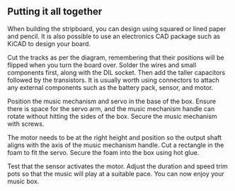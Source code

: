 ## Putting it all together

When building the stripboard, you can design using squared or lined paper and pencil. It is also possible to use an electronics CAD package such as KiCAD to design your board.

Cut the tracks as per the diagram, remembering that their positions will be flipped when you turn the board over. Solder the wires and small components first, along with the DIL socket. Then add the taller capacitors followed by the transistors. It is usually worth using connectors to attach any external components such as the battery pack, sensor, and motor.

Position the music mechanism and servo in the base of the box. Ensure there is space for the servo arm, and the music mechanism handle can rotate without hitting the sides of the box. Secure the music mechanism with screws.

The motor needs to be at the right height and position so the output shaft aligns with the axis of the music mechanism handle. Cut a rectangle in the foam to fit the servo. Secure the foam into the box using hot glue.

Test that the sensor activates the motor. Adjust the duration and speed trim pots so that the music will play at a suitable pace. You can now enjoy your music box.